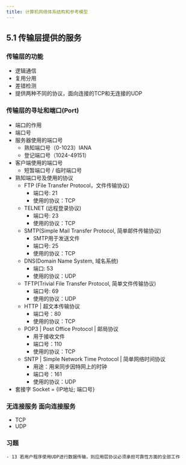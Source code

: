 ```yaml
---
title: 计算机网络体系结构和参考模型
---
```

## 5.1 传输层提供的服务
### 传输层的功能
- 逻辑通信
- 复用分用
- 差错检测
- 提供两种不同的协议，面向连接的TCP和无连接的UDP
### 传输层的寻址和端口(Port)
- 端口的作用
- 端口号
- 服务器使用的端口号
    - 熟知端口号（0-1023）IANA
    - 登记端口号（1024-49151）
- 客户端使用的端口号
    - 短暂端口号 / 临时端口号
- 熟知端口号及使用的协议
    - FTP (File Transfer Protocol，文件传输协议)
        - 端口号: 21
        - 使用的协议：TCP
    - TELNET (远程登录协议)
        - 端口号: 23
        - 使用的协议：TCP
    - SMTP(Simple Mail Transfer Protocol, 简单邮件传输协议)
        - SMTP用于发送文件
        - 端口号: 25
        - 使用的协议：TCP
    - DNS(Domain Name System, 域名系统)
        - 端口: 53   
        - 使用的协议：UDP
    - TFTP(Trivial File Transfer Protocol, 简单文件传输协议)
        - 端口号: 69
        - 使用的协议：UDP
    - HTTP | 超文本传输协议
        - 端口号：80
        - 使用的协议：TCP
    - POP3 | Post Office Protocol | 邮局协议
        - 用于接收文件
        - 端口号：110
        - 使用的协议：TCP
    - SNTP | Simple Network Time Protocol | 简单网络时间协议
        - 用途：用来同步因特网上的时钟
        - 端口号：161
        - 使用的协议：UDP
- 套接字 Socket = {IP地址; 端口号}
### 无连接服务 面向连接服务
- TCP
- UDP
### 习题
    - 13 若用户程序使用UDP进行数据传输，则应用层协议必须承担可靠性方面的全部工作
